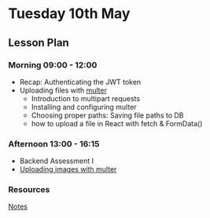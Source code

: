 # Tuesday 10th May

## Lesson Plan

### Morning 09:00 - 12:00

+ Recap: Authenticating the JWT token
+ Uploading files with [multer](https://www.npmjs.com/package/multer)
  + Introduction to multipart requests
  + Installing and configuring multer
  + Choosing proper paths: Saving file paths to DB
  + how to upload a file in React with fetch & FormData()

### Afternoon 13:00 - 16:15

+ Backend Assessment I
+ [Uploading images with multer](https://github.com/FrancoSpeziali/express-uploading-images)

### Resources

[Notes](./10%20May_Notes.md)
